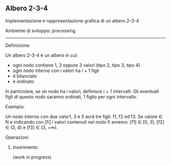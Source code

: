 Albero 2-3-4
------------------------------------------------------------------

Implementazione e rappresentazione grafica di un albero 2-3-4

Ambiente di sviluppo: processing

------------------------------------------------------------------

Definizione:

Un albero 2-3-4 è un albero in cui:
- ogni nodo contiene 1, 2 oppure 3 valori (tipo 2, tipo 3, tipo 4)
- ogni nodo interno con i valori ha i + 1 figli
- è bilanciato
- è ordinato

In particolare, se un nodo ha i valori, definisce i + 1 intervalli. Gli eventuali figli di questo nodo saranno ordinati, 1 figlio per ogni intervallo.

Esempio:

Un nodo interno con due valor1, 3 e 5 avrà tre figli: f1, f2 ed f3. 
Se valore ∈ N e indicando con [fi] i valori contenuti nel nodo fi avremo: [f1] ∈ [0, 3), [f2] ∈ (3, 4) e [f3] ∈ (3, +∞).

Operazioni:

1) Inserimento

   (work in progress)
